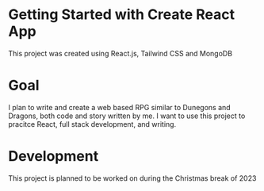 # Getting Started with Create React App

This project was created using React.js, Tailwind CSS and MongoDB

# Goal

I plan to write and create a web based RPG similar to Dunegons and Dragons, both code and story written by me. I want to use this project to pracitce React, full stack development, and writing.

# Development

This project is planned to be worked on during the Christmas break of 2023